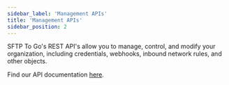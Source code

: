 ```yaml
---
sidebar_label: 'Management APIs'
title: 'Management APIs'
sidebar_position: 2
---
```

SFTP To Go's REST API's allow you to manage, control, and modify your organization, including credentials, webhooks, inbound network rules, and other objects.

Find our API documentation [here](https://sftptogo.com/blog/api-reference/).